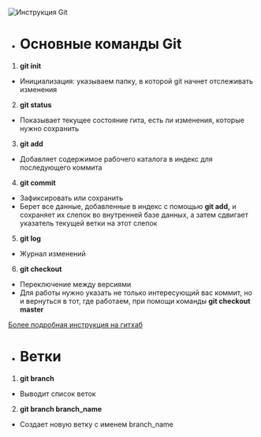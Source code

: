 ![Инструкция Git](https://fuzeservers.ru/wp-content/uploads/1/7/c/17c86d4f862234bbc3a2f0a432a9f850.jpeg)

- # Основные команды Git 

1. **git init**
 - Инициализация: указываем папку, в которой git начнет отслеживать изменения

2. **git status** 
- Показывает текущее состояние гита, есть ли изменения, которые нужно сохранить

3. **git add**
- Добавляет содержимое рабочего каталога в индекс для последующего коммита

4. **git commit**
- Зафиксировать или сохранить 
- Берет все данные, добавленные в индекс с помощью **git add,** и сохраняет их слепок во внутренней базе данных, а затем сдвигает указатель текущей ветки на этот слепок

5. **git log**
- Журнал изменений

6. **git checkout**
- Переключение между версиями
- Для работы нужно указать не только интересующий вас коммит, но и вернуться в тот, где работаем, при помощи команды **git checkout master**

[Более подробная инструкция на гитхаб](https://gist.github.com/Jekins/2bf2d0638163f1294637)

- # Ветки 

1. **git branch**

- Выводит список веток

2. **git branch branch_name**

- Создает новую ветку с именем branch_name 